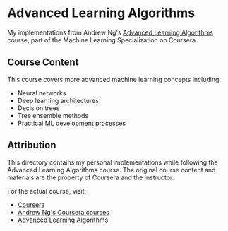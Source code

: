 # Advanced Learning Algorithms

My implementations from Andrew Ng's [Advanced Learning Algorithms](https://www.coursera.org/learn/advanced-learning-algorithms?specialization=machine-learning-introduction) course, part of the Machine Learning Specialization on Coursera.

## Course Content

This course covers more advanced machine learning concepts including:
- Neural networks
- Deep learning architectures
- Decision trees
- Tree ensemble methods
- Practical ML development processes

## Attribution

This directory contains my personal implementations while following the Advanced Learning Algorithms course. The original course content and materials are the property of Coursera and the instructor.

For the actual course, visit:
- [Coursera](https://www.coursera.org)
- [Andrew Ng's Coursera courses](https://www.coursera.org/instructor/andrewng)
- [Advanced Learning Algorithms](https://www.coursera.org/learn/advanced-learning-algorithms?specialization=machine-learning-introduction)

